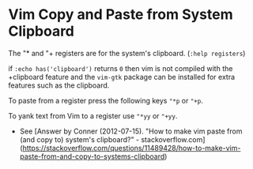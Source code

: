 Vim Copy and Paste from System Clipboard
========================================

The "* and "+ registers are for the system's clipboard. (`:help registers`)

if `:echo has('clipboard')` returns `0` then vim is not compiled with the +clipboard feature
and the `vim-gtk` package can be installed for extra features such as the clipboard.

To paste from a register press the following keys `"*p` or `"+p`.

To yank text from Vim to a register use `"*yy` or `"+yy`.

- See [Answer by Conner (2012-07-15). "How to make vim paste from (and copy to) system's clipboard?" - stackoverflow.com]
(https://stackoverflow.com/questions/11489428/how-to-make-vim-paste-from-and-copy-to-systems-clipboard)
